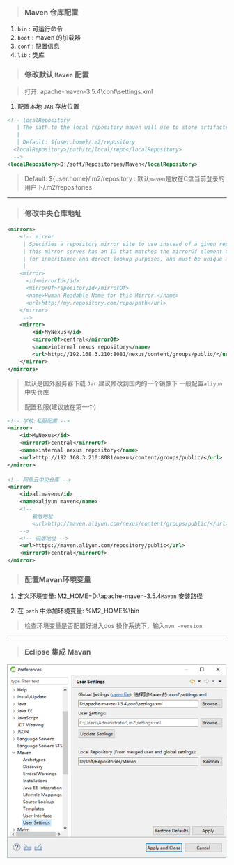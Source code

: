 > ### Maven 仓库配置

1. `bin` : 可运行命令
2. `boot` : maven 的加载器
3. `conf` : 配置信息
4. `lib` : 类库

> ### 修改默认 `Maven` 配置

> 打开: apache-maven-3.5.4\conf\settings.xml

1. 配置本地 `JAR` 存放位置

```xml
<!-- localRepository
   | The path to the local repository maven will use to store artifacts.
   |
   | Default: ${user.home}/.m2/repository
  <localRepository>/path/to/local/repo</localRepository>
  -->
<localRepository>D:/soft/Repositories/Maven</localRepository>
```

> Default: ${user.home}/.m2/repository : 默认`maven`是放在C盘当前登录的用户下/.m2/repositories

---

> ### 修改中央仓库地址

```xml
<mirrors>
    <!-- mirror
     | Specifies a repository mirror site to use instead of a given repository. The repository that
     | this mirror serves has an ID that matches the mirrorOf element of this mirror. IDs are used
     | for inheritance and direct lookup purposes, and must be unique across the set of mirrors.
     |
    <mirror>
      <id>mirrorId</id>
      <mirrorOf>repositoryId</mirrorOf>
      <name>Human Readable Name for this Mirror.</name>
      <url>http://my.repository.com/repo/path</url>
    </mirror>
     -->
    <mirror>
        <id>MyNexus</id>
        <mirrorOf>central</mirrorOf>
        <name>internal nexus repository</name>
        <url>http://192.168.3.210:8081/nexus/content/groups/public/</url>
    </mirror>
</mirrors>
```

> 默认是国外服务器下载 `Jar` 建议修改到国内的一个镜像下 一般配置`aliyun`中央仓库
>
> 配置私服(建议放在第一个)

```xml
<!-- 学校:私服配置 -->
<mirror>
	<id>MyNexus</id>
	<mirrorOf>central</mirrorOf>
	<name>internal nexus repository</name>
	<url>http://192.168.3.210:8081/nexus/content/groups/public/</url>
</mirror>

<!-- 阿里云中央仓库 -->
<mirror>
	<id>alimaven</id>
	<name>aliyun maven</name>
	<!--
		新版地址
		<url>http://maven.aliyun.com/nexus/content/groups/public/</url>
	-->
	<!-- 旧版地址 -->
	<url>https://maven.aliyun.com/repository/public</url>
	<mirrorOf>central</mirrorOf>        
</mirror>
```

> ### 配置Mavan环境变量

1. 定义环境变量: M2_HOME=D:\apache-maven-3.5.4`Mavan` 安装路径

2. 在 `path` 中添加环境变量: %M2_HOME%\bin

> 检查环境变量是否配置好进入dos 操作系统下，输入`mvn -version`

---

> ### Eclipse 集成 Mavan

![Eclipse 集成 Mavan](img/eclipse-maven.png)
